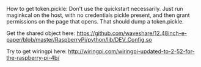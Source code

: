 How to get token.pickle:
Don't use the quickstart necessarily.
Just run maginkcal on the host, with no credentials pickle present,
and then grant permissions on the page that opens.
That should dump a token.pickle.

Get the shared object here: https://github.com/waveshare/12.48inch-e-paper/blob/master/RaspberryPi/python/lib/DEV_Config.so

Try to get wiringpi here: http://wiringpi.com/wiringpi-updated-to-2-52-for-the-raspberry-pi-4b/

